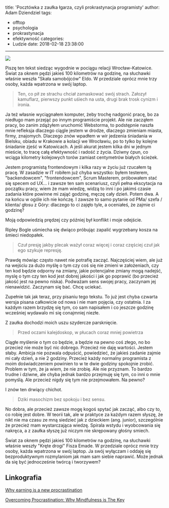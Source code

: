 title: 'Pocztówka z zaułka łgarza, czyli prokrastynacja programisty'
author: Adam Dziendziel
tags:
  - offtop
  - psychologia
  - prokrastynacja
  - efektywność
categories:
  - Ludzie
date: 2018-02-18 23:38:00
---
![](/images/zaulek-lgarza-intro.jpeg)

Piszę ten tekst siedząc wygodnie w pociągu relacji Wrocław-Katowice.
Świat za oknem pędzi jakieś 100 kilometrów na godzinę, na słuchawki właśnie weszła "Skała samobójców" Eldo. 
W przedziale oprócz mnie trzy osoby, każda wpatrzona w swój laptop.

>Ten, co pił ze strachu chciał zamaskować swój strach.
Załozył kamuflarz, pierwszy punkt uśiech na usta, drugi brak trosk cynizm i ironia.

Ja też własnie wyciągnałem komputer, żeby trochę nadgonić pracę, bo za niedługo mam przejąć po innym programiście projekt.
Ale nie zacząłem pracy, bo zanim zdążyłem uruchomić Webstorma, to podstępnie naszła mnie refleksja dlaczego ciągle jestem w drodze, dlaczego zmieniam miasta, firmy, znajomych. Dlaczego znów wpadłem w wir jedzenia śniadania w Bielsku, obiadu w Krakowie a kolacji we Wrocławiu, po to tylko by kolejne śniadanie zjeść w Katowicach.
A jeśli akurat jestem kilka dni w jednym mieście, to tracę całą efektywność i radość z życia.
Dziwny ćpun, co wciąga kilometry kolejowych torów zamiast centymetrów białych ścieżek.

Jestem programistą frontendowym i kilka razy w życiu już rzucałem tą pracę. W zasadzie w IT robiłem już chyba wszystko: byłem testerem, "backendowcem", "frontendowcem", Scrum Masterem, próbowałem stać się specem od UX... i zawsze ten sam scenariusz, czyli pełna ekscytacja na początku pracy, wiem że mam wiedzę, widzą to inni i po jakimś czasie zadania które powinne mi zająć godzinę, męczę cały dzień. Potem dwa. A na końcu w ogóle ich nie kończę. I zawsze to samo pytanie od PMa/ szefa / klienta/ głosu z Góry: dlaczego to ci zajęło tyle, a oceniałeś, że zajmie ci godzinę?

Moją odpowiedzią prędzej czy później był konflikt i moje odejście.

Ripley Bogle uśmiecha się dwiąco próbując zapalić wygrzebany  kosza na śmieci niedopałek.


>Czuł presję jakby plecak ważył coraz więcej
i coraz częściej czuł jak ego szykuje represję.

Prawdę mówiąc często nawet nie potrafię zacząć.
Najczęściej wiem, ale już na wejściu za dużo myślę o tym czy coś się nie zmieni w założeniach, czy ten kod będzie odporny na zmiany, jakie potencjalne zmiany mogą nadejść, myslę o tym czy ten kod jest dobrej jakości i jak go poprawić (bo przecież jakość jest na pewno niska).
Podważam sens swojej pracy, zaczynam jej nienawidzić. Zaczynam się bać. Chcę uciekać.

Zupełnie tak jak teraz, przy pisaniu tego tekstu. To już jest chyba czwarta wersja pisana całkowicie od nowa i nie mam pojęcia, czy ostatnia. I za każdym razem brzydzę się tym, co sam napisałem i co jeszcze godzinę wcześniej wydawalo mi się conajmniej niezłe.

Z zaułka dochodzi moich uszu szydercze parsknięcie.

>Przed oczami kalejdoskop, w płucach coraz mniej powietrza

Ciągłe myślenie o tym co będzie, a będzie na pewno coś złego, no bo przecież nie może być nic dobrego. Przecież nie daję wartości. Jestem słaby.
Ambicja nie pozwala odpuścić, powiedzieć, że jakieś zadanie zajmie mi cały dzień, a nie 2 godziny. Przecież każdy normalny programista z moim doświadczeniem powinien to w te dwie godziny spokojnie zrobić. Problem w tym, że ja wiem, że nie zrobię. Ale nie przyznam. To bardzo trudne i dziwne, ale chyba jednak bardzo przejmuję się tym, co inni o mnie pomyślą. Ale przecież nigdy się tym nie przejmowałem.
Na pewno?

I znów ten drwiący chichot.

>Dziki masochizm bez spokoju i bez sensu.

No dobra, ale przecież zawsze mogę kogoś spytać jak zacząć, albo czy to, co robię jest dobre. 
W teorii tak, ale w praktyce za każdym razem słyszę, że nikt nie ma czasu ze mną siedzieć jak z dzieckiem (ang. junior), szczególnie że przecież mam wystarczająca wiedzę.
Spirala wstydu i wyobcowania się nakręca, a z zaułka słyszę już niczym nie skrępowany głośny smiech.

Świat za oknem pędzi jakieś 100 kilometrów na godzinę, na słuchawki właśnie weszły "Kręte drogi" Fisza Emade. 
W przedziale oprócz mnie trzy osoby, każda wpatrzona w swój laptop.
Ja swój wyłączam i oddaję się bezproduktywnym rozmylaniom jak mam sam siebie naprawić. 
Może jednak da się być jednocześnie twórcą i tworzywem?



## Linkografia
[Why earning is a new procrastination](https://thecoffeelicious.com/why-learning-is-a-new-procrastination-104b53107e8b?gi=1d0719adc5ab)

[Overcoming Procrastination: Why Mindfulness is The Key](https://fityourself.club/overcoming-procrastination-why-mindfulness-is-the-key-b4bed2218d55?gi=6a16a4caa4e3)